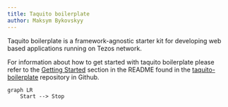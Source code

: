 ```yaml
---
title: Taquito boilerplate
author: Maksym Bykovskyy
---
```


Taquito boilerplate is a framework-agnostic starter kit for developing web based applications running on Tezos network.

For information about how to get started with taquito boilerplate please refer to the [Getting Started][get-started] section in the README found in the [taquito-boilerplate][repo] repository in Github.

```mermaid
graph LR
    Start --> Stop
```

[get-started]: https://github.com/ecadlabs/taquito-boilerplate#getting-started
[repo]: https://github.com/ecadlabs/taquito-boilerplate

